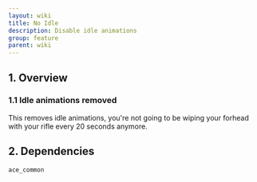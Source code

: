 ```yaml
---
layout: wiki
title: No Idle
description: Disable idle animations
group: feature
parent: wiki
---
```


## 1. Overview

### 1.1 Idle animations removed

This removes idle animations, you're not going to be wiping your forhead with your rifle every 20 seconds anymore.

## 2. Dependencies

`ace_common`
